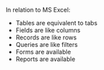 In relation to MS Excel:

- Tables are equivalent to tabs
- Fields are like columns
- Records are like rows
- Queries are like filters
- Forms are available
- Reports are available
